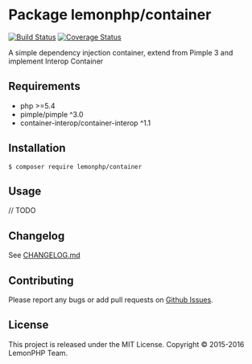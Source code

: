 Package lemonphp/container
===
[![Build Status](https://travis-ci.org/lemonphp/container.svg?branch=master)](https://travis-ci.org/lemonphp/container)
[![Coverage Status](https://coveralls.io/repos/github/lemonphp/container/badge.svg?branch=master)](https://coveralls.io/github/lemonphp/container?branch=master)

A simple dependency injection container, extend from Pimple 3 and implement Interop Container

Requirements
---

* php >=5.4
* pimple/pimple ^3.0
* container-interop/container-interop ^1.1

Installation
---

```shell
$ composer require lemonphp/container
```

Usage
---

// TODO

Changelog
---
See [CHANGELOG.md](https://github.com/lemonphp/container/blob/master/CHANGELOG.md)

Contributing
---
Please report any bugs or add pull requests on [Github Issues](https://github.com/lemonphp/container/issues).

License
---
This project is released under the MIT License.
Copyright © 2015-2016 LemonPHP Team.